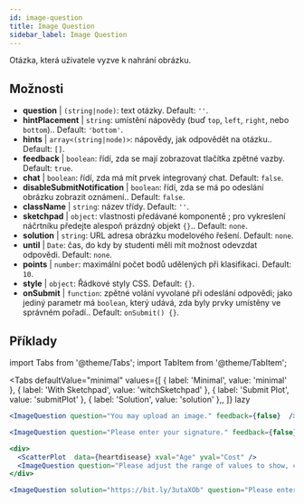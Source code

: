 ```yaml
---
id: image-question 
title: Image Question
sidebar_label: Image Question
---
```


Otázka, která uživatele vyzve k nahrání obrázku.

## Možnosti

* __question__ | `(string|node)`: text otázky. Default: `''`.
* __hintPlacement__ | `string`: umístění nápovědy (buď `top`, `left`, `right`, nebo `bottom`).. Default: `'bottom'`.
* __hints__ | `array<(string|node)>`: nápovědy, jak odpovědět na otázku.. Default: `[]`.
* __feedback__ | `boolean`: řídí, zda se mají zobrazovat tlačítka zpětné vazby. Default: `true`.
* __chat__ | `boolean`: řídí, zda má mít prvek integrovaný chat. Default: `false`.
* __disableSubmitNotification__ | `boolean`: řídí, zda se má po odeslání obrázku zobrazit oznámení.. Default: `false`.
* __className__ | `string`: název třídy. Default: `''`.
* __sketchpad__ | `object`: vlastnosti předávané komponentě <Sketchpad />; pro vykreslení náčrtníku předejte alespoň prázdný objekt `{}`.. Default: `none`.
* __solution__ | `string`: URL adresa obrázku modelového řešení. Default: `none`.
* __until__ | `Date`: čas, do kdy by studenti měli mít možnost odevzdat odpovědi. Default: `none`.
* __points__ | `number`: maximální počet bodů udělených při klasifikaci. Default: `10`.
* __style__ | `object`: Řádkové styly CSS. Default: `{}`.
* __onSubmit__ | `function`: zpětné volání vyvolané při odeslání odpovědi; jako jediný parametr má `boolean`, který udává, zda byly prvky umístěny ve správném pořadí.. Default: `onSubmit() {}`.


## Příklady

import Tabs from '@theme/Tabs';
import TabItem from '@theme/TabItem';

<Tabs
    defaultValue="minimal"
    values={[
        { label: 'Minimal', value: 'minimal' },
        { label: 'With Sketchpad', value: 'witchSketchpad' },
        { label: 'Submit Plot', value: 'submitPlot' },
        { label: 'Solution', value: 'solution' },,
    ]}
    lazy
>

<TabItem value="minimal">

```jsx live
<ImageQuestion question="You may upload an image." feedback={false}  />
```
</TabItem>

<TabItem value="witchSketchpad">

```jsx live
<ImageQuestion question="Please enter your signature." feedback={false} sketchpad={{ canvasHeight: 300}} />
```

</TabItem>

<TabItem value="submitPlot">

```jsx live
<div>
  <ScatterPlot  data={heartdisease} xval="Age" yval="Cost" />
  <ImageQuestion question="Please adjust the range of values to show, change the axis labels and title of the plot, and submit your result." />
</div>
```
</TabItem>

<TabItem value="solution">

```jsx live
<ImageQuestion solution="https://bit.ly/3utaXOb" question="Please enter the Greek letter 'Gamma'." feedback={false} sketchpad={{ canvasHeight: 300}} />
```
</TabItem>

</Tabs>
